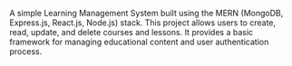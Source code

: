 A simple Learning Management System built using the MERN (MongoDB, Express.js, React.js, Node.js) stack. This project allows users to create, read, update, and delete courses and lessons. It provides a basic framework for managing educational content and user authentication process.
